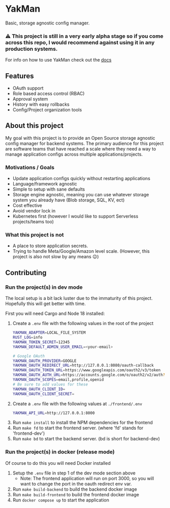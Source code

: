 # YakMan

Basic, storage agnostic config manager.

### ⚠️ This project is still in a very early alpha stage so if you come across this repo, I would recommend against using it in any production systems.

For info on how to use YakMan check out the [docs](./docs/index.md)

## Features

- OAuth support
- Role based access control (RBAC)
- Approval system
- History with easy rollbacks
- Config/Project organization tools


## About this project

My goal with this project is to provide an Open Source storage agnostic config manager for backend systems. The primary audience for this project are software teams that have reached a scale where they need a way to manage application configs across multiple applications/projects.

### Motivations / Goals

- Update application configs quickly without restarting applications
- Language/framework agnostic
- Simple to setup with sane defaults
- Storage engine agnostic, meaning you can use whatever storage system you already have (Blob storage, SQL, KV, ect)
- Cost effective
- Avoid vendor lock in
- Kubernetes first (however I would like to support Serverless projects/teams too)

### What this project is not

- A place to store application secrets. 
- Trying to handle Meta/Google/Amazon level scale. (However, this project is also not slow by any means 😉)


## Contributing

### Run the project(s) in dev mode

The local setup is a bit lack luster due to the immaturity of this project.
Hopefully this will get better with time.


First you will need Cargo and Node 18 installed:

1. Create a `.env` file with the following values in the root of the project
    ```sh
    YAKMAN_ADAPTER=LOCAL_FILE_SYSTEM
    RUST_LOG=info
    YAKMAN_TOKEN_SECRET=12345
    YAKMAN_DEFAULT_ADMIN_USER_EMAIL=<your-email>

    # Google OAuth
    YAKMAN_OAUTH_PROVIDER=GOOGLE
    YAKMAN_OAUTH_REDIRECT_URL=http://127.0.0.1:8080/oauth-callback
    YAKMAN_OAUTH_TOKEN_URL=https://www.googleapis.com/oauth2/v3/token
    YAKMAN_OAUTH_AUTH_URL=https://accounts.google.com/o/oauth2/v2/auth?prompt=consent&access_type=offline
    YAKMAN_OAUTH_SCOPES=email,profile,openid
    # Be sure to add values for these
    YAKMAN_OAUTH_CLIENT_ID=
    YAKMAN_OAUTH_CLIENT_SECRET=
    ```
1. Create  a `.env` file with the following values at `./frontend/.env`
   ```sh
   YAKMAN_API_URL=http://127.0.0.1:8000
   ```
1. Run `make install` to install the NPM dependencies for the frontend
1. Run `make fd` to start the frontend server. (where 'fd' stands for 'frontend-dev')
1. Run `make bd` to start the backend server. (bd is short for backend-dev)

### Run the project(s) in docker (release mode)

Of course to do this you will need Docker installed

1. Setup the `.env` file in step 1 of the dev mode section above
   - Note: The frontend application will run on port 3000, so you will want to change the port in the oauth redirect env var.  
1. Run `make build-backend` to build the backend docker image
1. Run `make build-frontend` to build the frontend docker image
1. Run `docker compose up` to start the application 


